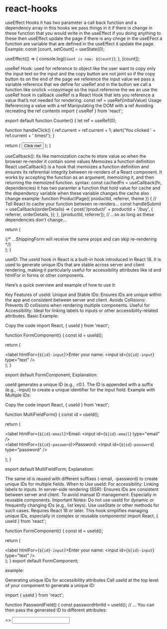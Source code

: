 # react-hooks
useEffect Hooks 
it has two parameter a call back function  and a dependency array in this hooks we pass things in it if there is change in these function that you  would write in the useEffect if you doing anything to these then useEffect update the page  if there is any chnge in the useEFect a function are variable that are defined in the useEffect it update the page.
Example:
const [count, setCount] = useState(0);

useEffect(() => {
  console.log(`Count is now: ${count}`);
}, [count]);

useRef Hook:
used for reference to object like the user want to copy only the input text so the input and the copy button are not joint so if the copy button its on the end of the page we reference the input value we pass a variable reference that we define for useRef and in the button we call a function like onclick =copyimage so the input referecne the  we an use the useRef hook in callback 
useRef is a React Hook that lets you reference a value that’s not needed for rendering.
const ref = useRef(initialValue)
Usage
Referencing a value with a ref
Manipulating the DOM with a ref
Avoiding recreating the ref contents
import { useRef } from 'react';

export default function Counter() {
  let ref = useRef(0);

  function handleClick() {
    ref.current = ref.current + 1;
    alert('You clicked ' + ref.current + ' times!');
  }

  return (
    <button onClick={handleClick}>
      Click me!
    </button>
  );
}

useCallback():
its like memoization cache to store value so when the browser re-render it contain some values
Memoizes a function definition
React useCallback() is a hook that memoizes a function definition and ensures its referential integrity between re-renders of a React component. It works by accepting the function as an argument, memoizing it, and then returning the memoized function.
syntax:
const cachedFn = useCallback(fn, dependencies)
it has two paramter a function that hold value for cache and the dependency variable when these variable changes the cache also change
example:
function ProductPage({ productId, referrer, theme }) {
  // Tell React to cache your function between re-renders...
  const handleSubmit = useCallback((orderDetails) => {
    post('/product/' + productId + '/buy', {
      referrer,
      orderDetails,
    });
  }, [productId, referrer]); // ...so as long as these dependencies don't change...

  return (
    <div className={theme}>
      {/* ...ShippingForm will receive the same props and can skip re-rendering */}
      <ShippingForm onSubmit={handleSubmit} />
    </div>
  );
}


useID:
The useId hook in React is a built-in hook introduced in React 18. It is used to generate unique IDs that are stable across server and client rendering, making it particularly useful for accessibility attributes like id and htmlFor in forms or other components.

Here’s a quick overview and example of how to use it:

Key Features of useId:
Unique and Stable IDs: Ensures IDs are unique within the app and consistent between server and client.
Avoids Collisions: Prevents ID collisions when rendering multiple components.
Useful for Accessibility: Ideal for linking labels to inputs or other accessibility-related attributes.
Basic Example:

Copy the code
import React, { useId } from 'react';

function FormComponent() {
  const id = useId();

  return (
    <div>
      <label htmlFor={`${id}-input`}>Enter your name:</label>
      <input id={`${id}-input`} type="text" />
    </div>
  );
}

export default FormComponent;
Explanation:

useId generates a unique ID (e.g., :r0:).
The ID is appended with a suffix (e.g., -input) to create a unique identifier for the input field.
Example with Multiple IDs:

Copy the code
import React, { useId } from 'react';

function MultiFieldForm() {
  const id = useId();

  return (
    <form>
      <div>
        <label htmlFor={`${id}-email`}>Email:</label>
        <input id={`${id}-email`} type="email" />
      </div>
      <div>
        <label htmlFor={`${id}-password`}>Password:</label>
        <input id={`${id}-password`} type="password" />
      </div>
    </form>
  );
}

export default MultiFieldForm;
Explanation:

The same id is reused with different suffixes (-email, -password) to create unique IDs for multiple fields.
When to Use useId:
For accessibility: Linking labels to inputs.
In server-side rendering (SSR): Ensures IDs are consistent between server and client.
To avoid manual ID management: Especially in reusable components.
Important Notes:
Do not use useId for dynamic or frequently changing IDs (e.g., list keys). Use useState or other methods for such cases.
Requires React 18 or later.
This hook simplifies managing unique IDs, especially in complex or reusable components!
import React, { useId } from 'react';

function FormComponent() {
  const id = useId();

  return (
    <div>
      <label htmlFor={`${id}-input`}>Enter your name:</label>
      <input id={`${id}-input`} type="text" />
    </div>
  );
}
export default FormComponent;



example:

Generating unique IDs for accessibility attributes 
Call useId at the top level of your component to generate a unique ID:

import { useId } from 'react';

function PasswordField() {
  const passwordHintId = useId();
  // ...
You can then pass the generated ID to different attributes:

<>
  <input type="password" aria-describedby={passwordHintId} />
  <p id={passwordHintId}>
</>

